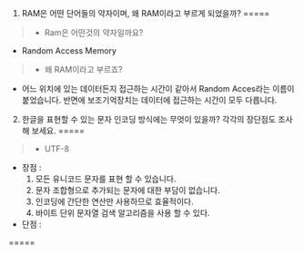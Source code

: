 1. RAM은 어떤 단어들의 약자이며, 왜 RAM이라고 부르게 되었을까?
=====

> * Ram은 어떤것의 약자일까요?
 - Random Access Memory
> * 왜 RAM이라고 부르죠?
 - 어느 위치에 있는 데이터든지 접근하는 시간이 같아서 Random Acces라는 이름이 붙었습니다. 반면에 보조기억장치는 데이터에 접근하는 시간이 모두 다릅니다.
  
  
 
2. 한글을 표현할 수 있는 문자 인코딩 방식에는 무엇이 있을까? 각각의 장단점도 조사해 보세요.
=====
> * UTF-8  
 - 장점 :    
   1. 모든 유니코드 문자를 표현 할 수 있습니다.  
   2. 문자 조합형으로 추가되는 문자에 대한 부담이 없습니다.  
   3. 인코딩에 간단한 연산만 사용하므로 효율적이다.  
   4. 바이트 단위 문자열 검색 알고리즘을 사용 할 수 있다.  
 - 단점 :
    
=====
